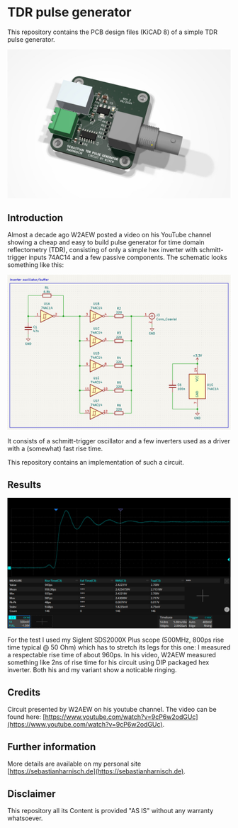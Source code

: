 # TDR pulse generator

This repository contains the PCB design files (KiCAD 8) of a simple TDR pulse generator.

![TDR pulse generator PCB rendering](media/pcb_rendered.jpg)

## Introduction

Almost a decade ago W2AEW posted a video on his YouTube channel showing a cheap and easy to build pulse generator for time domain reflectometry (TDR), consisting of only a simple hex inverter with schmitt-trigger inputs 74AC14 and a few passive components.
The schematic looks something like this:

![Schematic](media/schematic.png)

It consists of a schmitt-trigger oscillator and a few inverters used as a driver with a (somewhat) fast rise time.

This repository contains an implementation of such a circuit.

## Results

![Screenshot of the rising edge](media/result.png)

For the test I used my Siglent SDS2000X Plus scope (500MHz, 800ps rise time typical @ 50 Ohm) which has to stretch its legs for this one: I measured a respectable rise time of about 960ps.
In his video, W2AEW measured something like 2ns of rise time for his circuit using DIP packaged hex inverter. Both his and my variant show a noticable ringing.

## Credits

Circuit presented by W2AEW on his youtube channel. The video can be found here: [https://www.youtube.com/watch?v=9cP6w2odGUc](https://www.youtube.com/watch?v=9cP6w2odGUc).

## Further information

More details are available on my personal site [https://sebastianharnisch.de](https://sebastianharnisch.de).

## Disclaimer

This repository all its Content is provided "AS IS" without any warranty whatsoever.

